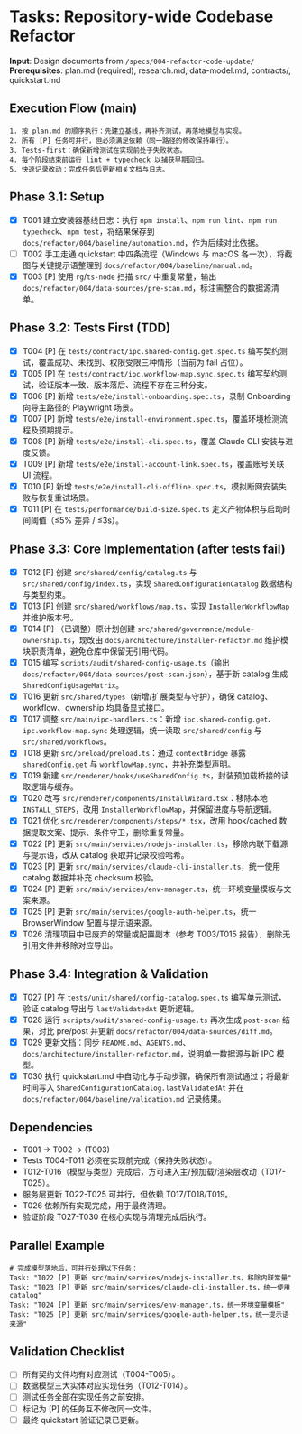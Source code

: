 # Tasks: Repository-wide Codebase Refactor

**Input**: Design documents from `/specs/004-refactor-code-update/`
**Prerequisites**: plan.md (required), research.md, data-model.md, contracts/, quickstart.md

## Execution Flow (main)
```
1. 按 plan.md 的顺序执行：先建立基线，再补齐测试，再落地模型与实现。
2. 所有 [P] 任务可并行，但必须满足依赖（同一路径的修改保持串行）。
3. Tests-first：确保新增测试在实现前处于失败状态。
4. 每个阶段结束前运行 lint + typecheck 以捕获早期回归。
5. 快速记录改动：完成任务后更新相关文档与日志。
```

## Phase 3.1: Setup
- [X] T001 建立安装器基线日志：执行 `npm install`、`npm run lint`、`npm run typecheck`、`npm test`，将结果保存到 `docs/refactor/004/baseline/automation.md`，作为后续对比依据。
- [ ] T002 手工走通 quickstart 中四条流程（Windows 与 macOS 各一次），将截图与关键提示语整理到 `docs/refactor/004/baseline/manual.md`。
- [X] T003 [P] 使用 `rg`/`ts-node` 扫描 `src/` 中重复常量，输出 `docs/refactor/004/data-sources/pre-scan.md`，标注需整合的数据源清单。

## Phase 3.2: Tests First (TDD)
- [X] T004 [P] 在 `tests/contract/ipc.shared-config.get.spec.ts` 编写契约测试，覆盖成功、未找到、权限受限三种情形（当前为 fail 占位）。
- [X] T005 [P] 在 `tests/contract/ipc.workflow-map.sync.spec.ts` 编写契约测试，验证版本一致、版本落后、流程不存在三种分支。
- [X] T006 [P] 新增 `tests/e2e/install-onboarding.spec.ts`，录制 Onboarding 向导主路径的 Playwright 场景。
- [X] T007 [P] 新增 `tests/e2e/install-environment.spec.ts`，覆盖环境检测流程及预期提示。
- [X] T008 [P] 新增 `tests/e2e/install-cli.spec.ts`，覆盖 Claude CLI 安装与进度反馈。
- [X] T009 [P] 新增 `tests/e2e/install-account-link.spec.ts`，覆盖账号关联 UI 流程。
- [X] T010 [P] 新增 `tests/e2e/install-cli-offline.spec.ts`，模拟断网安装失败与恢复重试场景。
- [X] T011 [P] 在 `tests/performance/build-size.spec.ts` 定义产物体积与启动时间阈值（≤5% 差异 / ≤3s）。

## Phase 3.3: Core Implementation (after tests fail)
- [X] T012 [P] 创建 `src/shared/config/catalog.ts` 与 `src/shared/config/index.ts`，实现 `SharedConfigurationCatalog` 数据结构与类型约束。
- [X] T013 [P] 创建 `src/shared/workflows/map.ts`，实现 `InstallerWorkflowMap` 并维护版本号。
- [X] T014 [P] （已调整）原计划创建 `src/shared/governance/module-ownership.ts`，现改由 `docs/architecture/installer-refactor.md` 维护模块职责清单，避免仓库中保留无引用代码。
- [X] T015 编写 `scripts/audit/shared-config-usage.ts`（输出 `docs/refactor/004/data-sources/post-scan.json`），基于新 catalog 生成 `SharedConfigUsageMatrix`。
- [X] T016 更新 `src/shared/types`（新增/扩展类型与守护），确保 catalog、workflow、ownership 均具备显式接口。
- [X] T017 调整 `src/main/ipc-handlers.ts`：新增 `ipc.shared-config.get`、`ipc.workflow-map.sync` 处理逻辑，统一读取 `src/shared/config` 与 `src/shared/workflows`。
- [X] T018 更新 `src/preload/preload.ts`：通过 `contextBridge` 暴露 `sharedConfig.get` 与 `workflowMap.sync`，并补充类型声明。
- [X] T019 新建 `src/renderer/hooks/useSharedConfig.ts`，封装预加载桥接的读取逻辑与缓存。
- [X] T020 改写 `src/renderer/components/InstallWizard.tsx`：移除本地 `INSTALL_STEPS`，改用 `InstallerWorkflowMap`，并保留进度与导航逻辑。
- [X] T021 优化 `src/renderer/components/steps/*.tsx`，改用 hook/cached 数据提取文案、提示、条件守卫，删除重复常量。
- [X] T022 [P] 更新 `src/main/services/nodejs-installer.ts`，移除内联下载源与提示语，改从 catalog 获取并记录校验哈希。
- [X] T023 [P] 更新 `src/main/services/claude-cli-installer.ts`，统一使用 catalog 数据并补充 checksum 校验。
- [X] T024 [P] 更新 `src/main/services/env-manager.ts`，统一环境变量模板与文案来源。
- [X] T025 [P] 更新 `src/main/services/google-auth-helper.ts`，统一 BrowserWindow 配置与提示语来源。
- [X] T026 清理项目中已废弃的常量或配置副本（参考 T003/T015 报告），删除无引用文件并移除对应导出。

## Phase 3.4: Integration & Validation
- [X] T027 [P] 在 `tests/unit/shared/config-catalog.spec.ts` 编写单元测试，验证 catalog 导出与 `lastValidatedAt` 更新逻辑。
- [X] T028 运行 `scripts/audit/shared-config-usage.ts` 再次生成 `post-scan` 结果，对比 pre/post 并更新 `docs/refactor/004/data-sources/diff.md`。
- [X] T029 更新文档：同步 `README.md`、`AGENTS.md`、`docs/architecture/installer-refactor.md`，说明单一数据源与新 IPC 模型。
- [X] T030 执行 quickstart.md 中自动化与手动步骤，确保所有测试通过；将最新时间写入 `SharedConfigurationCatalog.lastValidatedAt` 并在 `docs/refactor/004/baseline/validation.md` 记录结果。

## Dependencies
- T001 → T002 → (T003)
- Tests T004-T011 必须在实现前完成（保持失败状态）。
- T012-T016（模型与类型）完成后，方可进入主/预加载/渲染层改动（T017-T025）。
- 服务层更新 T022-T025 可并行，但依赖 T017/T018/T019。
- T026 依赖所有实现完成，用于最终清理。
- 验证阶段 T027-T030 在核心实现与清理完成后执行。

## Parallel Example
```
# 完成模型落地后，可并行处理以下任务：
Task: "T022 [P] 更新 src/main/services/nodejs-installer.ts，移除内联常量"
Task: "T023 [P] 更新 src/main/services/claude-cli-installer.ts，统一使用 catalog"
Task: "T024 [P] 更新 src/main/services/env-manager.ts，统一环境变量模板"
Task: "T025 [P] 更新 src/main/services/google-auth-helper.ts，统一提示语来源"
```

## Validation Checklist
- [ ] 所有契约文件均有对应测试（T004-T005）。
- [ ] 数据模型三大实体对应实现任务（T012-T014）。
- [ ] 测试任务全部在实现任务之前安排。
- [ ] 标记为 [P] 的任务互不修改同一文件。
- [ ] 最终 quickstart 验证记录已更新。
